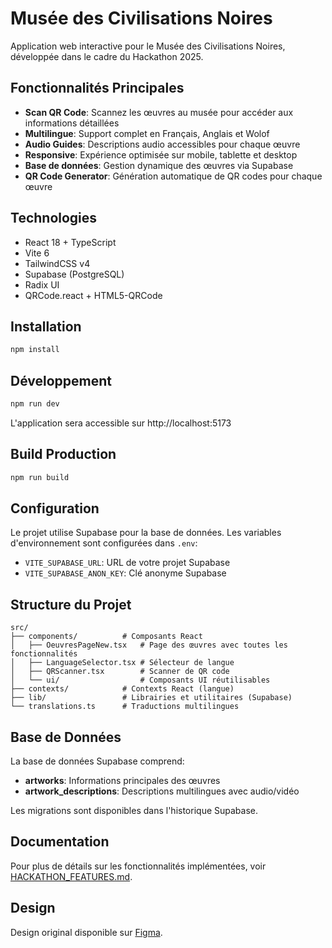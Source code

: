 
  # Musée des Civilisations Noires

  Application web interactive pour le Musée des Civilisations Noires, développée dans le cadre du Hackathon 2025.

  ## Fonctionnalités Principales

  - **Scan QR Code**: Scannez les œuvres au musée pour accéder aux informations détaillées
  - **Multilingue**: Support complet en Français, Anglais et Wolof
  - **Audio Guides**: Descriptions audio accessibles pour chaque œuvre
  - **Responsive**: Expérience optimisée sur mobile, tablette et desktop
  - **Base de données**: Gestion dynamique des œuvres via Supabase
  - **QR Code Generator**: Génération automatique de QR codes pour chaque œuvre

  ## Technologies

  - React 18 + TypeScript
  - Vite 6
  - TailwindCSS v4
  - Supabase (PostgreSQL)
  - Radix UI
  - QRCode.react + HTML5-QRCode

  ## Installation

  ```bash
  npm install
  ```

  ## Développement

  ```bash
  npm run dev
  ```

  L'application sera accessible sur http://localhost:5173

  ## Build Production

  ```bash
  npm run build
  ```

  ## Configuration

  Le projet utilise Supabase pour la base de données. Les variables d'environnement sont configurées dans `.env`:

  - `VITE_SUPABASE_URL`: URL de votre projet Supabase
  - `VITE_SUPABASE_ANON_KEY`: Clé anonyme Supabase

  ## Structure du Projet

  ```
  src/
  ├── components/          # Composants React
  │   ├── OeuvresPageNew.tsx   # Page des œuvres avec toutes les fonctionnalités
  │   ├── LanguageSelector.tsx # Sélecteur de langue
  │   ├── QRScanner.tsx        # Scanner de QR code
  │   └── ui/                  # Composants UI réutilisables
  ├── contexts/            # Contexts React (langue)
  ├── lib/                 # Librairies et utilitaires (Supabase)
  └── translations.ts      # Traductions multilingues
  ```

  ## Base de Données

  La base de données Supabase comprend:

  - **artworks**: Informations principales des œuvres
  - **artwork_descriptions**: Descriptions multilingues avec audio/vidéo

  Les migrations sont disponibles dans l'historique Supabase.

  ## Documentation

  Pour plus de détails sur les fonctionnalités implémentées, voir [HACKATHON_FEATURES.md](./HACKATHON_FEATURES.md).

  ## Design

  Design original disponible sur [Figma](https://www.figma.com/design/YwtZC0s263zMtl5yvUPYUg/Mus%C3%A9e-des-Civilisations-Noires).
  